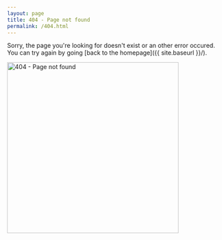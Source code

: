 ```yaml
---
layout: page
title: 404 - Page not found
permalink: /404.html
---
```


Sorry, the page you're looking for doesn't exist or an other error occured. You can try again by going [back to the homepage]({{ site.baseurl }}/).

<img src="{{ site.error.img }}" alt="404 - Page not found " style="width: 400px;"/>

